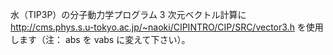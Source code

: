 水（TIP3P）の分子動力学プログラム
3 次元ベクトル計算に
http://cms.phys.s.u-tokyo.ac.jp/~naoki/CIPINTRO/CIP/SRC/vector3.h
を使用します（注： abs を vabs に変えて下さい）。
